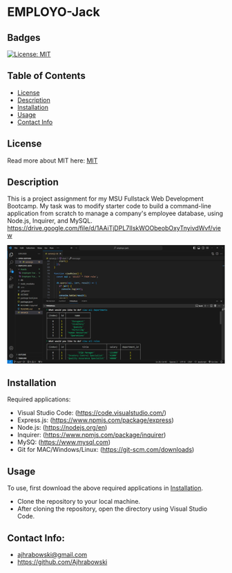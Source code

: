 # EMPLOYO-Jack

## Badges

[![License: MIT](https://img.shields.io/badge/License-MIT-yellow.svg)](https://opensource.org/licenses/MIT)

## Table of Contents

- [License](#license)
- [Description](#description)
- [Installation](#installation)
- [Usage](#usage)
- [Contact Info](#contact-info)

## License

Read more about MIT here:
[MIT](https://opensource.org/licenses/MIT)

## Description

This is a project assignment for my MSU Fullstack Web Development Bootcamp. My task was to modify starter code to build a command-line application from scratch to manage a company's employee database, using Node.js, Inquirer, and MySQL.
https://drive.google.com/file/d/1AAiTjDPL7IIskWOObeobOxyTnyivdWvf/view

![Alt text](<Assets/Employee Tracker Screenshot.png>)

## Installation

Required applications:
- Visual Studio Code: (https://code.visualstudio.com/)
- Express.js: (https://www.npmjs.com/package/express)
- Node.js: (https://nodejs.org/en)
- Inquirer: (https://www.npmjs.com/package/inquirer)
- MySQ: (https://www.mysql.com)
- Git for MAC/Windows/Linux: (https://git-scm.com/downloads)

## Usage

To use, first download the above required applications in [Installation](#installation).

- Clone the repository to your local machine.
- After cloning the repository, open the directory using Visual Studio Code. 


## Contact Info: 

* ajhrabowski@gmail.com
* https://github.com/Ajhrabowski


